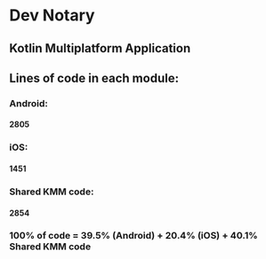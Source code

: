 

# Dev Notary


## Kotlin Multiplatform Application

## Lines of code in each module:
### Android:
#### 2805
### iOS:
#### 1451
### Shared KMM code:
#### 2854

### 100% of code = 39.5% (Android) + 20.4% (iOS) + 40.1% Shared KMM code 


